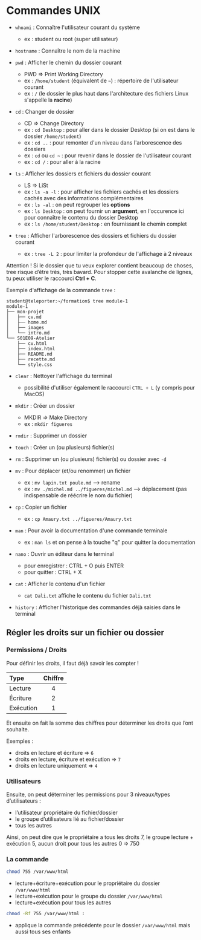 # Commandes UNIX

- `whoami` : Connaître l'utilisateur courant du système 
	- ex : student ou root (super utilisateur)

- `hostname` : Connaître le nom de la machine

- `pwd` : Afficher le chemin du dossier courant
	- PWD => Print Working Directory
	- ex : `/home/student` (équivalent de `~`) : répertoire de l'utilisateur courant 
	- ex : `/` (le dossier le plus haut dans l'architecture des fichiers Linux s'appelle la **racine**)

- `cd` : Changer de dossier
	- CD => Change Directory
	- ex : `cd Desktop` : pour aller dans le dossier Desktop (si on est dans le dossier `/home/student`)
	- ex : `cd ..` : pour remonter d'un niveau dans l'arborescence des dossiers
	- ex : `cd` ou `cd ~` : pour revenir dans le dossier de l'utilisateur courant
	- ex : `cd /` : pour aller à la racine

- `ls` : Afficher les dossiers et fichiers du dossier courant
	- LS => LiSt
	- ex : `ls -a -l` : pour afficher les fichiers cachés et les dossiers cachés avec des informations complémentaires
	- ex : `ls -al` : on peut regrouper les **options**
	- ex : `ls Desktop` : on peut fournir un **argument**, en l'occurence ici pour connaître le contenu du dossier Desktop
	- ex : `ls /home/student/Desktop` : en fournissant le chemin complet

- `tree` : Afficher l'arborescence des dossiers et fichiers du dossier courant
	- ex : `tree -L 2` : pour limiter la profondeur de l'affichage à 2 niveaux

Attention ! Si le dossier que tu veux explorer contient beaucoup de choses, tree risque d’être très, très bavard. Pour stopper cette avalanche de lignes, tu peux utiliser le raccourci **Ctrl + C**.

Exemple d'affichage de la commande `tree` :

```
student@teleporter:~/formation$ tree module-1
module-1
├── mon-projet
│   ├── cv.md
│   ├── home.md
│   ├── images
│   └── intro.md
└── S01E09-Atelier
    ├── cv.html
    ├── index.html
    ├── README.md
    ├── recette.md
    └── style.css
```

- `clear` : Nettoyer l'affichage du terminal 
	- possibilité d'utiliser également le raccourci `CTRL + L` (y compris pour MacOS)

- `mkdir` : Créer un dossier
	- MKDIR => Make Directory
	- ex : `mkdir figueres`

- `rmdir` : Supprimer un dossier

- `touch` : Créer un (ou plusieurs) fichier(s)

- `rm` : Supprimer un (ou plusieurs) fichier(s) ou dossier avec `-d`

- `mv` : Pour déplacer (et/ou renommer) un fichier
	- ex : `mv lapin.txt poule.md` --> rename
	- ex : `mv ./michel.md ../figueres/michel.md` --> déplacement (pas indispensable de réécrire le nom du fichier)

- `cp` : Copier un fichier
	- ex : `cp Amaury.txt ../figueres/Amaury.txt`

- `man` : Pour avoir la documentation d'une commande terminale
	- ex : `man ls` et on pense à la touche "q" pour quitter la documentation

- `nano` : Ouvrir un éditeur dans le terminal
	- pour enregistrer : CTRL + O puis ENTER
	- pour quitter : CTRL + X

- `cat` : Afficher le contenu d'un fichier
  - `cat Dali.txt` affiche le contenu du fichier `Dali.txt`

- `history` : Afficher l'historique des commandes déjà saisies dans le terminal



## Régler les droits sur un fichier ou dossier

### Permissions / Droits
Pour définir les droits, il faut déjà savoir les compter !

| **Type**     | **Chiffre** |
|:-------------|:-----------:|
| Lecture      |     4       |
| Écriture     |     2       |
| Exécution    |     1       |

Et ensuite on fait la somme des chiffres pour déterminer les droits que l’ont souhaite.

Exemples :
- droits en lecture et écriture => `6`
- droits en lecture, écriture et exécution => `7`
- droits en lecture uniquement => `4`

### Utilisateurs

Ensuite, on peut déterminer les permissions pour 3 niveaux/types d’utilisateurs :

- l’utilisateur propriétaire du fichier/dossier
- le groupe d’utilisateurs lié au fichier/dossier
- tous les autres

Ainsi, on peut dire que le propriétaire a tous les droits 7, le groupe lecture + exécution 5, aucun droit pour tous les autres 0 => 750

### La commande
```bash
chmod 755 /var/www/html
```

- lecture+écriture+exécution pour le propriétaire du dossier `/var/www/html`
- lecture+exécution pour le groupe du dossier `/var/www/html`
- lecture+exécution pour tous les autres

````bash
chmod -Rf 755 /var/www/html :
````

- applique la commande précédente pour le dossier `/var/www/html` mais aussi tous ses enfants